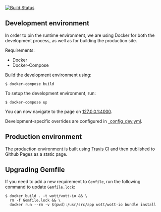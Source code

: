 [![Build Status](https://travis-ci.org/WoTTsecurity/wott-io.svg?branch=master)](https://travis-ci.org/WoTTsecurity/wott-io)

## Development environment

In order to pin the runtime environment, we are using Docker for both the development process, as well as for building the production site.

Requirements:

 * Docker
 * Docker-Compose

Build the development environment using:

```
$ docker-compose build
```

To setup the development environment, run:

```
$ docker-compose up
```

You can now navigate to the page on [127.0.0.1:4000](http://127.0.0.1:4000).

Development-specific overrides are configured in [_config_dev.yml](https://github.com/WoTTsecurity/wott-io/blob/master/_config_dev.yml).

## Production environment

The production environment is built using [Travis CI](https://github.com/WoTTsecurity/wott-io/blob/master/.travis.yml) and then published to Github Pages as a static page.

## Upgrading Gemfile

If you need to add a new requirement to `Gemfile`, run the following command to update `Gemfile.lock`:

```
$ docker build . -t wott/wott-io && \
  rm -f Gemfile.lock && \
  docker run --rm -v $(pwd):/usr/src/app wott/wott-io bundle install
```
